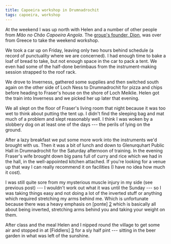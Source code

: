 ```yaml
---
title: Capoeira workshop in Drumnadrochit
tags: capoeira, workshop
---
```

At the weekend I was up north with Helen and a number of other people from
_M&atilde;o no Ch&atilde;o Capoeira Angola_. The [group's founder,
Dion][1], was over from Greece to take the weekend workshop.

[1]: <http://www.diondragas.com> "Dion's home page"

We took a car up on Friday, leaving only two hours behind schedule (a
record of punctuality where we are concerned). I had enough time to bake a
loaf of bread to take, but not enough space in the car to pack a tent. We
even had some of the half-done berimbaus from the instrument-making
session strapped to the roof rack.

We drove to Inverness, gathered some supplies and then switched south
again on the other side of Loch Ness to Drumnadrochit for pizza and chips
before heading to Fraser's house on the shore of Loch Meiklie. Helen got
the train into Inverness and we picked her up later that evening. 

We all slept on the floor of Fraser's living room that night because it
was too wet to think about putting the tent up. I didn't find the sleeping
bag and mat much of a problem and slept reasonably well. I think I was
woken by a slobbery dog on at least one of the days --- the perils of
lying on the ground.

After a lazy breakfast we put some more work into the instruments we'd
brought with us. Then it was a bit of lunch and down to Glenurquhart
Public Hall in Drumnadrochit for the Saturday afternoon of training. In
the evening Fraser's wife brought down big pans full of curry and rice
which we had in the hall, in the well-appointed kitchen attached. If
you're looking for a venue up that way I can really recommend it on
facilities (I have no idea how much it cost).

I was still quite sore from my mysterious muscle injury in my side (see
previous post) --- I wouldn't work out what it was until the Sunday --- so
I was taking things easy and not doing a lot of the inverted stuff or
anything which required stretching my arms behind me. Which is unfortunate
because there was a heavy emphasis on [ponte] [2] which is basically all
about being inverted, stretching arms behind you and taking your weight on
them.

[2]: <http://cs.i.uol.com.br/album/1108_capoeira_f_024.jpg>
    "Ponte, that is, bridge"

After class and the meal Helen and I nipped round the village to get some
air and stopped in at [Fiddlers] [3] for a sly half pint --- sitting
in the beer garden in what was left of the sunshine.

[3]: <http://www.fiddledrum.co.uk/> "Restaurant and more"
